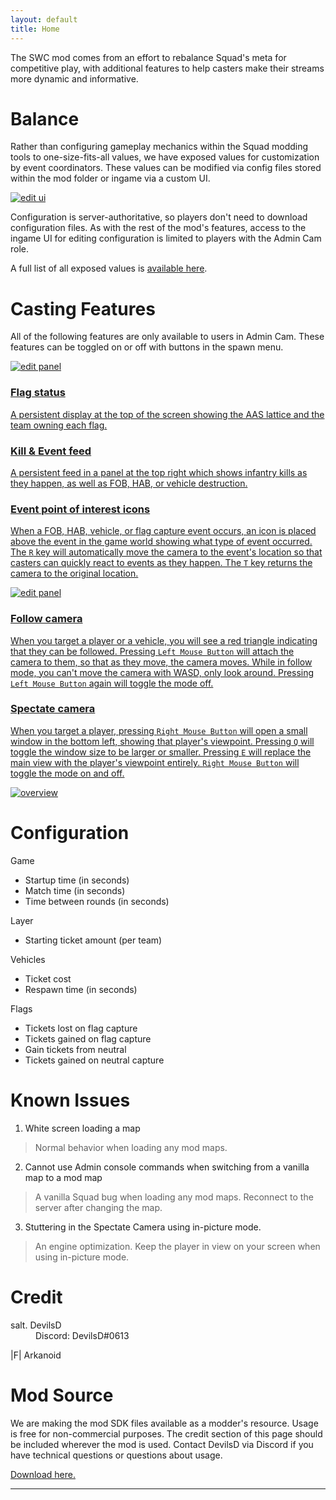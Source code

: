 ```yaml
---
layout: default
title: Home
---
```


The SWC mod comes from an effort to rebalance Squad's meta for competitive play, with additional features to help casters make their streams more dynamic and informative.

# <a name="balance">Balance</a>
Rather than configuring gameplay mechanics within the Squad modding tools to one-size-fits-all values, we have exposed values for customization by event coordinators. These values can be modified via config files stored within the mod folder or ingame via a custom UI. 

<a href="http://www.fissureentertainment.com/devilsd/UnrealEngine/SWCMod/Images/ConfigEditorOverview.png" target="_blank">![edit ui](https://i.imgur.com/zornIpc.png)</a>

Configuration is server-authoritative, so players don't need to download configuration files. As with the rest of the mod's features, access to the ingame UI for editing configuration is limited to players with the Admin Cam role.

A full list of all exposed values is [available here](#config).

# <a name="casters">Casting Features</a>
All of the following features are only available to users in Admin Cam. These features can be toggled on or off with buttons in the spawn menu. 

<a href="http://www.fissureentertainment.com/devilsd/UnrealEngine/SWCMod/Images/SquadListOverview.png" target="_blank">![edit panel](https://i.imgur.com/ehgWzeE.png)

### Flag status 
A persistent display at the top of the screen showing the AAS lattice and the team owning each flag.

### Kill & Event feed
A persistent feed in a panel at the top right which shows infantry kills as they happen, as well as FOB, HAB, or vehicle destruction.

### Event point of interest icons
When a FOB, HAB, vehicle, or flag capture event occurs, an icon is placed above the event in the game world showing what type of event occurred. The `R` key will automatically move the camera to the event's location so that casters can quickly react to events as they happen. The `T` key returns the camera to the original location.

<a href="http://www.fissureentertainment.com/devilsd/UnrealEngine/SWCMod/Images/POIOverview.png" target="_blank">![edit panel](https://i.imgur.com/A2psYjN.png)

### Follow camera
When you target a player or a vehicle, you will see a red triangle indicating that they can be followed. Pressing `Left Mouse Button` will attach the camera to them, so that as they move, the camera moves. While in follow mode, you can't move the camera with WASD, only look around. Pressing `Left Mouse Button` again will toggle the mode off.

### Spectate camera
When you target a player, pressing `Right Mouse Button` will open a small window in the bottom left, showing that player's viewpoint. Pressing `Q` will toggle the window size to be larger or smaller. Pressing `E` will replace the main view with the player's viewpoint entirely. `Right Mouse Button` will toggle the mode on and off.

<a href="http://www.fissureentertainment.com/devilsd/UnrealEngine/SWCMod/Images/CastingFeatureOverview.png" target="_blank">![overview](https://i.imgur.com/1l1tuGh.png)</a>

# <a name="config">Configuration</a>

Game
 - Startup time (in seconds)
 - Match time (in seconds)
 - Time between rounds (in seconds)

Layer
 - Starting ticket amount (per team)

Vehicles
 - Ticket cost
 - Respawn time (in seconds)
 
Flags
 - Tickets lost on flag capture
 - Tickets gained on flag capture
 - Gain tickets from neutral
 - Tickets gained on neutral capture

# <a name="known-issues">Known Issues</a>

1. White screen loading a map
> Normal behavior when loading any mod maps.
2. Cannot use Admin console commands when switching from a vanilla map to a mod map
> A vanilla Squad bug when loading any mod maps. Reconnect to the server after changing the map.
3. Stuttering in the Spectate Camera using in-picture mode.
> An engine optimization. Keep the player in view on your screen when using in-picture mode.

# <a name="credit">Credit</a>
<dl>
 <dt>salt. DevilsD</dt>
 <dd>Discord: DevilsD#0613</dd>
</dl>

<dl>
 <dt>|F| Arkanoid</dt>
</dl>

# <a name="modsource">Mod Source</a>
We are making the mod SDK files available as a modder's resource. Usage is free for non-commercial purposes. The credit section of this page should be included wherever the mod is used. Contact DevilsD via Discord if you have technical questions or questions about usage.

<a href="http://www.fissureentertainment.com/devilsd/UnrealEngine/SWCMod/Source" target="_blank">Download here.</a>

---

